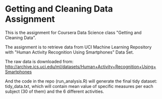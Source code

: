 # Getting and Cleaning Data Assignment

This is the assignment for Coursera Data Science class "Getting and Cleaning Data".

The assignment is to retrieve data from UCI Machine Learning Repository with "Human Activity Recognition Using Smartphones" Data Set.

The raw data is downloaded from: http://archive.ics.uci.edu/ml/datasets/Human+Activity+Recognition+Using+Smartphones

And the code in the repo (run_analysis.R) will generate the final tidy dataset: tidy_data.txt, which will contain mean value of specific measures per each subject (30 of them) and the 6 different activities.

